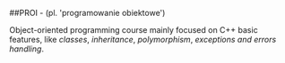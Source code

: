 ##PROI - (pl. 'programowanie obiektowe')

Object-oriented programming course mainly focused on C++ basic features, like _classes_, _inheritance_, _polymorphism_, _exceptions and errors handling_.
